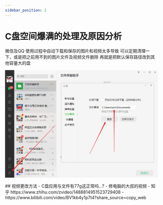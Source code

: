 ```yaml
---
sidebar_position: 2
---
```


# C盘空间爆满的处理及原因分析
微信及QQ 使用过程中自动下载和保存的图片和视频太多导致
可以定期清理一下，或是把之前用不到的图片文件及视频文件删除
再就是把默认保存路径改到其他容量大的盘
<center>

![微信保存路径更改](../img/wechat.png "微信保存路径更改")
</center>
## 视频更改方法
- C盘应用与文件有77g这正常吗…? - 修电脑的大叔的视频 - 知乎
https://www.zhihu.com/zvideo/1488814951523729408
- https://www.bilibili.com/video/BV1kb4y1p7t4?share_source=copy_web